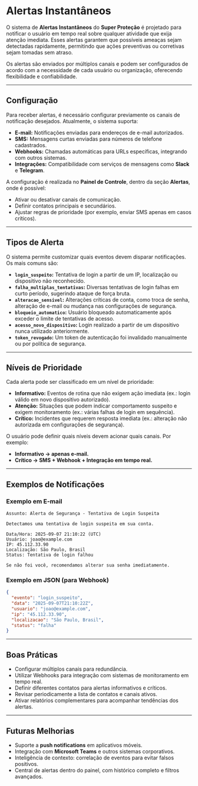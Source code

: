 # Alertas Instantâneos

O sistema de **Alertas Instantâneos** do **Super Proteção** é projetado para notificar o usuário em tempo real sobre qualquer atividade que exija atenção imediata.
Esses alertas garantem que possíveis ameaças sejam detectadas rapidamente, permitindo que ações preventivas ou corretivas sejam tomadas sem atraso.

Os alertas são enviados por múltiplos canais e podem ser configurados de acordo com a necessidade de cada usuário ou organização, oferecendo flexibilidade e confiabilidade.

---

## Configuração

Para receber alertas, é necessário configurar previamente os canais de notificação desejados. Atualmente, o sistema suporta:

* **E-mail:** Notificações enviadas para endereços de e-mail autorizados.
* **SMS:** Mensagens curtas enviadas para números de telefone cadastrados.
* **Webhooks:** Chamadas automáticas para URLs específicas, integrando com outros sistemas.
* **Integrações:** Compatibilidade com serviços de mensagens como **Slack** e **Telegram**.

A configuração é realizada no **Painel de Controle**, dentro da seção **Alertas**, onde é possível:

* Ativar ou desativar canais de comunicação.
* Definir contatos principais e secundários.
* Ajustar regras de prioridade (por exemplo, enviar SMS apenas em casos críticos).

---

## Tipos de Alerta

O sistema permite customizar quais eventos devem disparar notificações.
Os mais comuns são:

* **`login_suspeito`:** Tentativa de login a partir de um IP, localização ou dispositivo não reconhecido.
* **`falha_multiplas_tentativas`:** Diversas tentativas de login falhas em curto período, sugerindo ataque de força bruta.
* **`alteracao_sensivel`:** Alterações críticas de conta, como troca de senha, alteração de e-mail ou mudança nas configurações de segurança.
* **`bloqueio_automatico`:** Usuário bloqueado automaticamente após exceder o limite de tentativas de acesso.
* **`acesso_novo_dispositivo`:** Login realizado a partir de um dispositivo nunca utilizado anteriormente.
* **`token_revogado`:** Um token de autenticação foi invalidado manualmente ou por política de segurança.

---

## Níveis de Prioridade

Cada alerta pode ser classificado em um nível de prioridade:

* **Informativo:** Eventos de rotina que não exigem ação imediata (ex.: login válido em novo dispositivo autorizado).
* **Atenção:** Situações que podem indicar comportamento suspeito e exigem monitoramento (ex.: várias falhas de login em sequência).
* **Crítico:** Incidentes que requerem resposta imediata (ex.: alteração não autorizada em configurações de segurança).

O usuário pode definir quais níveis devem acionar quais canais. Por exemplo:

* **Informativo → apenas e-mail.**
* **Crítico → SMS + Webhook + Integração em tempo real.**

---

## Exemplos de Notificações

### Exemplo em E-mail

```
Assunto: Alerta de Segurança - Tentativa de Login Suspeita

Detectamos uma tentativa de login suspeita em sua conta.

Data/Hora: 2025-09-07 21:10:22 (UTC)
Usuário: joao@example.com
IP: 45.112.33.90
Localização: São Paulo, Brasil
Status: Tentativa de login falhou

Se não foi você, recomendamos alterar sua senha imediatamente.
```

### Exemplo em JSON (para Webhook)

```json
{
  "evento": "login_suspeito",
  "data": "2025-09-07T21:10:22Z",
  "usuario": "joao@example.com",
  "ip": "45.112.33.90",
  "localizacao": "São Paulo, Brasil",
  "status": "falha"
}
```

---

## Boas Práticas

* Configurar múltiplos canais para redundância.
* Utilizar Webhooks para integração com sistemas de monitoramento em tempo real.
* Definir diferentes contatos para alertas informativos e críticos.
* Revisar periodicamente a lista de contatos e canais ativos.
* Ativar relatórios complementares para acompanhar tendências dos alertas.

---

## Futuras Melhorias

* Suporte a **push notifications** em aplicativos móveis.
* Integração com **Microsoft Teams** e outros sistemas corporativos.
* Inteligência de contexto: correlação de eventos para evitar falsos positivos.
* Central de alertas dentro do painel, com histórico completo e filtros avançados.

